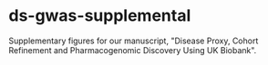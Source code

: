 # ds-gwas-supplemental
Supplementary figures for our manuscript, "Disease Proxy, Cohort Refinement and Pharmacogenomic Discovery Using UK Biobank".
